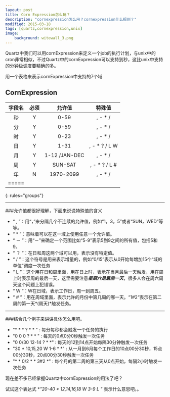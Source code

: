 ```yaml
---
layout: post
title: Corn Expression怎么玩？
description: "cornexpression怎么用？cornexpression什么规则？"
modified: 2015-03-18
tags: [quartz,cornexpression,unix]
image:
    background: witewall_3.png
---
```

Quartz中我们可以用cornExpression来定义一个job的执行计划，与unix中的cron非常相似，不过Quartz中的cornExpression可以支持到秒，这比unix中支持的分钟级调度要精确的多。

用一个表格来表示cornExpression中支持的7个域

## CornExpression

| 字段名 | 必须 | 允许值 | 特殊值 |
|:--------:|:-------:|:--------:|:--------:|
|  秒  | Y   | 0-59   | , - * /|
|  分  | Y   | 0-59   | , - * /|
|  时  | Y   | 0-23   | , - * /|
|  日  | Y   | 1-31   | , - * ? / L W|
|  月  | Y   | 1-12 /JAN-DEC  | , - * /|
|  周  | Y   | SUN-SAT   |, - * ? / L #|
|  年  | N   | 1970-2099   | , - * /|
|=====
{: rules="groups"}


-------------

###允许值都很好理解，下面来说说特殊值的含义

* “ , ”：用“，”来分隔几个不连续的允许值，例如“1，3，5”或者“SUN，WED”等等。 
* “ * ”：意味着可以在这一域上使用任意一个允许值。 
* “ － ”：用“－”来确定一个范围比如“5-9”表示5到9之间的所有值，包括5和9。
* “ ？ ”：在日和周这两个域可以用，表示没有特定值。
* “ / ”：这个符号是用来表示增量的，例如“0/15”表示从0开始每增加15个“域的单位”调度一次任务
* “ L ”：这个用在日和周里面，用在日上时，表示在当月最后一天触发，用在周上时表示周的最后一天，这里需要注意***星期六是最后一天***，很多人会在周六周天这个问题上犯错误。
* “ W ”：W在日域，表示工作日，周一到周五。
* “ # ”：用在周域里面，表示允许的月份中第几周的哪一天。“1#2“表示在第二周的第一天*(周天)*触发任务。

-----


###结合几个例子来讲讲具体怎么用吧。
* "* * * ? * * " : 每分每秒都会触发一个任务的执行
* "0 0 0 ? * * " : 每天的0点0分0秒触发一次任务
* "0 0/30 12-14 ? * *" : 每天的12到14点开始每隔30分钟触发一次任务
* "30 * 10,15,20 W 1-6 * *" : 从一月到6月每个工作日的10点00分30秒，15点00分30秒，20点00分30秒触发一次任务
* "* * 0/2 * * 3#2 *" : 每个月的第二周的第三天从0点开始，每隔2小时触发一次任务

现在差不多已经掌握Quartz中cornExpression的用法了吧？

试试这个表达式 **"20-40 * 12,14,16,18 W 3-9 L *"** 表示什么意思吧。。




